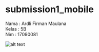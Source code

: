 # submission1_mobile

Nama : Ardli Firman Maulana<br>
Kelas : 5B<br>
Nim : 17090081<br>

![alt text](https://github.com/ardli-firman/submission1_mobile/blob/master/gojek.gif)

